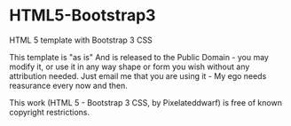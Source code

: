 # HTML5-Bootstrap3
HTML 5 template with Bootstrap 3 CSS

This template is "as is" And is released to the Public Domain - you may modify it, or use it in any way shape or form you wish without any attribution needed. Just email me that you are using it - My ego needs reasurance every now and then. 

This work (HTML 5 - Bootstrap 3 CSS, by Pixelateddwarf) is free of known copyright restrictions. 
